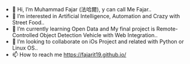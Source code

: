 - 👋 Hi, I’m Muhammad Fajar (法哈爾), y can call Me Fajar..
- 👀 I’m interested in Artificial Intelligence, Automation and Crazy with Street Food..
- 🌱 I’m currently learning Open Data and My final project is Remote-Controlled Object Detection Vehicle with Web Integration..
- 💞️ I’m looking to collaborate on iOs Project and related with Python or Linux OS.. 
- 📫 How to reach me https://fajarit19.github.io/

<!---
fajarit19/fajarit19 is a ✨ special ✨ repository because its `README.md` (this file) appears on your GitHub profile.
You can click the Preview link to take a look at your changes.
--->
